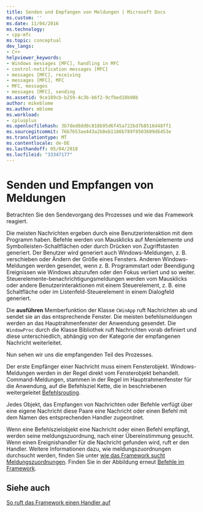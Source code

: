 ```yaml
---
title: Senden und Empfangen von Meldungen | Microsoft Docs
ms.custom: ''
ms.date: 11/04/2016
ms.technology:
- cpp-mfc
ms.topic: conceptual
dev_langs:
- C++
helpviewer_keywords:
- Windows messages [MFC], handling in MFC
- control-notification messages [MFC]
- messages [MFC], receiving
- messages [MFC], MFC
- MFC, messages
- messages [MFC], sending
ms.assetid: 9ce189cb-b259-4c3b-b6f2-9cfbed18b98b
author: mikeblome
ms.author: mblome
ms.workload:
- cplusplus
ms.openlocfilehash: 3b7ded8dd0c818b95d6f45a722bd7b8516d48ff1
ms.sourcegitcommit: 76b7653ae443a2b8eb1186b789f8503609d6453e
ms.translationtype: MT
ms.contentlocale: de-DE
ms.lasthandoff: 05/04/2018
ms.locfileid: "33347177"
---
```

# <a name="message-sending-and-receiving"></a>Senden und Empfangen von Meldungen
Betrachten Sie den Sendevorgang des Prozesses und wie das Framework reagiert.  
  
 Die meisten Nachrichten ergeben durch eine Benutzerinteraktion mit dem Programm haben. Befehle werden von Mausklicks auf Menüelemente und Symbolleisten-Schaltflächen oder durch Drücken von Zugriffstasten generiert. Der Benutzer wird generiert auch Windows-Meldungen, z. B. verschieben oder Ändern der Größe eines Fensters. Anderen Windows-Meldungen werden gesendet, wenn z. B. Programmstart oder Beendigung Ereignissen wie Windows abzurufen oder den Fokus verliert und so weiter. Steuerelemente-benachrichtigungsmeldungen werden vom Mausklicks oder andere Benutzerinteraktionen mit einem Steuerelement, z. B. eine Schaltfläche oder im Listenfeld-Steuerelement in einem Dialogfeld generiert.  
  
 Die **ausführen** Memberfunktion der Klasse `CWinApp` ruft Nachrichten ab und sendet sie an das entsprechende Fenster. Die meisten befehlsmeldungen werden an das Hauptrahmenfenster der Anwendung gesendet. Die `WindowProc` durch die Klasse Bibliothek ruft Nachrichten vorab definiert und diese unterschiedlich, abhängig von der Kategorie der empfangenen Nachricht weiterleitet.  
  
 Nun sehen wir uns die empfangenden Teil des Prozesses.  
  
 Der erste Empfänger einer Nachricht muss einem Fensterobjekt. Windows-Meldungen werden in der Regel direkt vom Fensterobjekt behandelt. Command-Meldungen, stammen in der Regel im Hauptrahmenfenster für die Anwendung, auf die Befehlsziel Kette, die in beschriebenen weitergeleitet [Befehlsrouting](../mfc/command-routing.md).  
  
 Jedes Objekt, das Empfangen von Nachrichten oder Befehle verfügt über eine eigene Nachricht diese Paare eine Nachricht oder einen Befehl mit dem Namen des entsprechenden Handler zugeordnet.  
  
 Wenn eine Befehlszielobjekt eine Nachricht oder einen Befehl empfängt, werden seine meldungszuordnung, nach einer Übereinstimmung gesucht. Wenn einen Ereignishandler für die Nachricht gefunden wird, ruft er den Handler. Weitere Informationen dazu, wie meldungszuordnungen durchsucht werden, finden Sie unter [wie das Framework sucht Meldungszuordnungen](../mfc/how-the-framework-searches-message-maps.md). Finden Sie in der Abbildung erneut [Befehle im Framework](../mfc/user-interface-objects-and-command-ids.md).  
  
## <a name="see-also"></a>Siehe auch  
 [So ruft das Framework einen Handler auf](../mfc/how-the-framework-calls-a-handler.md)

